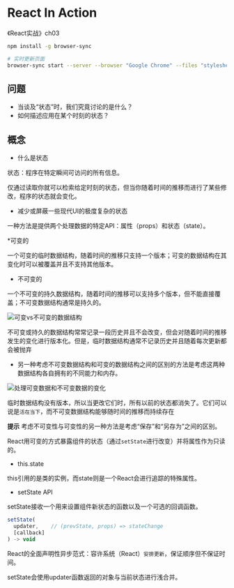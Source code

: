 # React In Action

《React实战》ch03

```bash
npm install -g browser-sync

# 实时更新页面
browser-sync start --server --browser "Google Chrome" --files "stylesheets/*.css, *.html, *.js"

```

## 问题

* 当谈及“状态”时，我们究竟讨论的是什么？
* 如何描述应用在某个时刻的状态？

## 概念

* 什么是状态

状态：程序在特定瞬间可访问的所有信息。

仅通过读取你就可以检索给定时刻的状态，但当你随着时间的推移而进行了某些修改，程序的状态就会变化。

* 减少或屏蔽一些现代UI的极度复杂的状态

一种方法是提供两个处理数据的特定API：属性（props）和状态（state）。

*可变的

一个可变的临时数据结构，随着时间的推移只支持一个版本；可变的数据结构在其变化时可以被覆盖并且不支持其他版本。

* 不可变的

一个不可变的持久数据结构，随着时间的推移可以支持多个版本，但不能直接覆盖；不可变数据结构通常是持久的。

![可变vs不可变的数据结构](https://tva1.sinaimg.cn/large/007S8ZIlly1ggomjgjre1j30hs08q0ug.jpg)

不可变或持久的数据结构常常记录一段历史并且不会改变，但会对随着时间的推移发生的变化进行版本化。但是，临时数据结构通常不记录历史并且随着每次更新都会被抛弃

* 另一种考虑不可变数据结构和可变的数据结构之间的区别的方法是考虑这两种数据结构各自拥有的不同能力和内存。

![处理可变数据和不可变数据的变化](https://tva1.sinaimg.cn/large/007S8ZIlly1ggomrp074wj30hs0cidi2.jpg)

临时数据结构没有版本，所以当更改它们时，所有以前的状态都消失了。它们可以说是`活在当下`，而不可变数据结构能够随时间的推移而持续存在

**提示** 考虑不可变性与可变性的另一种方法是考虑“保存”和“另存为”之间的区别。

React用可变的方式暴露组件的状态（通过`setState`进行改变）并将属性作为只读的。

* this.state

this引用的是类的实例，而state则是一个React会进行追踪的特殊属性。

* setState API

setState接收一个用来设置组件新状态的函数以及一个可选的回调函数。

```jsx
setState(
  updater,    // (prevState, props) => stateChange
  [callback]
) -> void
```

React的全面声明性异步范式：容许系统（React）`安排更新`，保证顺序但不保证时间。

setState会使用updater函数返回的对象与当前状态进行浅合并。

